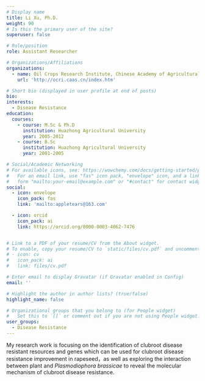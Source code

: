 ```yaml
---
# Display name
title: Li Xu, Ph.D.
weight: 90
# Is this the primary user of the site?
superuser: false

# Role/position
role: Assistant Researcher

# Organizations/Affiliations
organizations:
  - name: Oil Crops Research Institute, Chinese Academy of Agricultural Sciences
    url: 'http://ocri.caas.cn/index.htm'

# Short bio (displayed in user profile at end of posts)
bio: 
interests:
  - Disease Resistance
education:
  courses:
    - course: M.Sc & Ph.D
      institution: Huazhong Agricultural University 
      year: 2005-2012 
    - course: B.Sc
      institution: Huazhong Agricultural University
      year: 2001-2005

# Social/Academic Networking
# For available icons, see: https://wowchemy.com/docs/getting-started/page-builder/#icons
#   For an email link, use "fas" icon pack, "envelope" icon, and a link in the
#   form "mailto:your-email@example.com" or "#contact" for contact widget.
social:
  - icon: envelope
    icon_pack: fas
    link: 'mailto:appletears@163.com'

  - icon: orcid
    icon_pack: ai
    link: https://orcid.org/0000-0003-4062-7476


# Link to a PDF of your resume/CV from the About widget.
# To enable, copy your resume/CV to `static/files/cv.pdf` and uncomment the lines below.
# - icon: cv
#   icon_pack: ai
#   link: files/cv.pdf

# Enter email to display Gravatar (if Gravatar enabled in Config)
email: ''

# Highlight the author in author lists? (true/false)
highlight_name: false

# Organizational groups that you belong to (for People widget)
#   Set this to `[]` or comment out if you are not using People widget.
user_groups:
  - Disease Resistance
---
```


My research work is focusing on the identification of clubroot disease resistant resources and genes which can be used for clubroot disease resistance  improvement in rapeseed，as well as exploring the interaction between plant and *Plasmodiophora brassicae* to reveal the molecular mechanism of clubroot disease resistance.